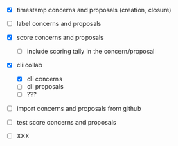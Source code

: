 
- [x] timestamp concerns and proposals (creation, closure)
- [ ] label concerns and proposals
- [x] score concerns and proposals
  - [ ] include scoring tally in the concern/proposal

- [x] cli collab
  - [x] cli concerns
  - [ ] cli proposals
  - [ ] ???

- [ ] import concerns and proposals from github

- [ ] test score concerns and proposals

- [ ] XXX